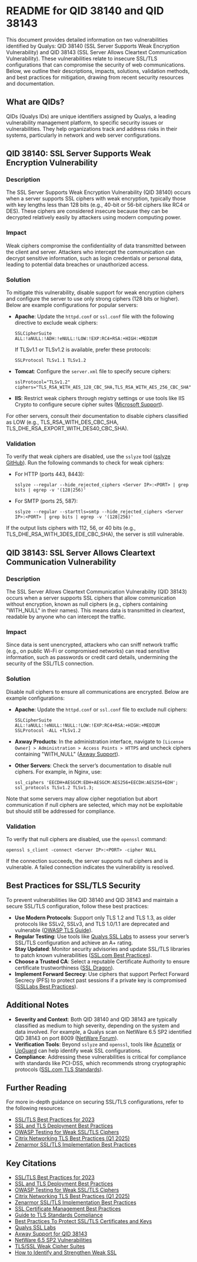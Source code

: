 # README for QID 38140 and QID 38143

This document provides detailed information on two vulnerabilities identified by Qualys: QID 38140 (SSL Server Supports Weak Encryption Vulnerability) and QID 38143 (SSL Server Allows Cleartext Communication Vulnerability). These vulnerabilities relate to insecure SSL/TLS configurations that can compromise the security of web communications. Below, we outline their descriptions, impacts, solutions, validation methods, and best practices for mitigation, drawing from recent security resources and documentation.

## What are QIDs?

QIDs (Qualys IDs) are unique identifiers assigned by Qualys, a leading vulnerability management platform, to specific security issues or vulnerabilities. They help organizations track and address risks in their systems, particularly in network and web server configurations.

## QID 38140: SSL Server Supports Weak Encryption Vulnerability

### Description
The SSL Server Supports Weak Encryption Vulnerability (QID 38140) occurs when a server supports SSL ciphers with weak encryption, typically those with key lengths less than 128 bits (e.g., 40-bit or 56-bit ciphers like RC4 or DES). These ciphers are considered insecure because they can be decrypted relatively easily by attackers using modern computing power.

### Impact
Weak ciphers compromise the confidentiality of data transmitted between the client and server. Attackers who intercept the communication can decrypt sensitive information, such as login credentials or personal data, leading to potential data breaches or unauthorized access.

### Solution
To mitigate this vulnerability, disable support for weak encryption ciphers and configure the server to use only strong ciphers (128 bits or higher). Below are example configurations for popular servers:

- **Apache**: Update the `httpd.conf` or `ssl.conf` file with the following directive to exclude weak ciphers:
  ```
  SSLCipherSuite ALL:!aNULL:!ADH:!eNULL:!LOW:!EXP:RC4+RSA:+HIGH:+MEDIUM
  ```
  If TLSv1.1 or TLSv1.2 is available, prefer these protocols:
  ```
  SSLProtocol TLSv1.1 TLSv1.2
  ```

- **Tomcat**: Configure the `server.xml` file to specify secure ciphers:
  ```
  sslProtocol="TLSv1.2" ciphers="TLS_RSA_WITH_AES_128_CBC_SHA,TLS_RSA_WITH_AES_256_CBC_SHA"
  ```

- **IIS**: Restrict weak ciphers through registry settings or use tools like IIS Crypto to configure secure cipher suites ([Microsoft Support](https://support.microsoft.com/en-us/kb/245030)).

For other servers, consult their documentation to disable ciphers classified as LOW (e.g., TLS_RSA_WITH_DES_CBC_SHA, TLS_DHE_RSA_EXPORT_WITH_DES40_CBC_SHA).

### Validation
To verify that weak ciphers are disabled, use the `sslyze` tool ([sslyze GitHub](https://github.com/nabla-c0d3/sslyze)). Run the following commands to check for weak ciphers:

- For HTTP (ports 443, 8443):
  ```
  sslyze --regular --hide_rejected_ciphers <Server IP>:<PORT> | grep bits | egrep -v '(128|256)'
  ```

- For SMTP (ports 25, 587):
  ```
  sslyze --regular --starttls=smtp --hide_rejected_ciphers <Server IP>:<PORT> | grep bits | egrep -v '(128|256)'
  ```

If the output lists ciphers with 112, 56, or 40 bits (e.g., TLS_DHE_RSA_WITH_3DES_EDE_CBC_SHA), the server is still vulnerable.

## QID 38143: SSL Server Allows Cleartext Communication Vulnerability

### Description
The SSL Server Allows Cleartext Communication Vulnerability (QID 38143) occurs when a server supports SSL ciphers that allow communication without encryption, known as null ciphers (e.g., ciphers containing "WITH_NULL" in their names). This means data is transmitted in cleartext, readable by anyone who can intercept the traffic.

### Impact
Since data is sent unencrypted, attackers who can sniff network traffic (e.g., on public Wi-Fi or compromised networks) can read sensitive information, such as passwords or credit card details, undermining the security of the SSL/TLS connection.

### Solution
Disable null ciphers to ensure all communications are encrypted. Below are example configurations:

- **Apache**: Update the `httpd.conf` or `ssl.conf` file to exclude null ciphers:
  ```
  SSLCipherSuite ALL:!aNULL:!eNULL:!NULL:!LOW:!EXP:RC4+RSA:+HIGH:+MEDIUM
  SSLProtocol -ALL +TLSv1.2
  ```

- **Axway Products**: In the administration interface, navigate to `[License Owner] > Administration > Access Points > HTTPS` and uncheck ciphers containing "WITH_NULL" ([Axway Support](https://support.axway.com/kb/176958/language/en)).

- **Other Servers**: Check the server’s documentation to disable null ciphers. For example, in Nginx, use:
  ```
  ssl_ciphers 'EECDH+AESGCM:EDH+AESGCM:AES256+EECDH:AES256+EDH';
  ssl_protocols TLSv1.2 TLSv1.3;
  ```

Note that some servers may allow cipher negotiation but abort communication if null ciphers are selected, which may not be exploitable but should still be addressed for compliance.

### Validation
To verify that null ciphers are disabled, use the `openssl` command:
```
openssl s_client -connect <Server IP>:<PORT> -cipher NULL
```
If the connection succeeds, the server supports null ciphers and is vulnerable. A failed connection indicates the vulnerability is resolved.

## Best Practices for SSL/TLS Security
To prevent vulnerabilities like QID 38140 and QID 38143 and maintain a secure SSL/TLS configuration, follow these best practices:

- **Use Modern Protocols**: Support only TLS 1.2 and TLS 1.3, as older protocols like SSLv2, SSLv3, and TLS 1.0/1.1 are deprecated and vulnerable ([OWASP TLS Guide](https://owasp.org/www-project-web-security-testing-guide/v41/4-Web_Application_Security_Testing/09-Testing_for_Weak_Cryptography/01-Testing_for_Weak_SSL_TLS_Ciphers_Insufficient_Transport_Layer_Protection)).
- **Regular Testing**: Use tools like [Qualys SSL Labs](https://www.ssllabs.com/ssltest/) to assess your server’s SSL/TLS configuration and achieve an A+ rating.
- **Stay Updated**: Monitor security advisories and update SSL/TLS libraries to patch known vulnerabilities ([SSL.com Best Practices](https://www.ssl.com/guide/ssl-best-practices/)).
- **Choose a Trusted CA**: Select a reputable Certificate Authority to ensure certificate trustworthiness ([SSL Dragon](https://www.ssldragon.com/blog/ssl-best-practices/)).
- **Implement Forward Secrecy**: Use ciphers that support Perfect Forward Secrecy (PFS) to protect past sessions if a private key is compromised ([SSLLabs Best Practices](https://github.com/ssllabs/research/wiki/SSL-and-TLS-Deployment-Best-Practices)).

## Additional Notes
- **Severity and Context**: Both QID 38140 and QID 38143 are typically classified as medium to high severity, depending on the system and data involved. For example, a Qualys scan on NetWare 6.5 SP2 identified QID 38143 on port 8009 ([NetWare Forum](https://novell.netlab1.usu.narkive.com/9g75ODNO/nw-6-5-sp2-vulnerabilites-discovered-by-qualysguard-scanner)).
- **Verification Tools**: Beyond `sslyze` and `openssl`, tools like [Acunetix](https://www.acunetix.com/vulnerabilities/web/tls-ssl-weak-cipher-suites/) or [UpGuard](https://www.upguard.com/blog/weak-ssl) can help identify weak SSL configurations.
- **Compliance**: Addressing these vulnerabilities is critical for compliance with standards like PCI-DSS, which recommends strong cryptographic protocols ([SSL.com TLS Standards](https://www.ssl.com/guide/tls-standards-compliance/)).

## Further Reading
For more in-depth guidance on securing SSL/TLS configurations, refer to the following resources:
- [SSL/TLS Best Practices for 2023](https://www.ssl.com/guide/ssl-best-practices/)
- [SSL and TLS Deployment Best Practices](https://github.com/ssllabs/research/wiki/SSL-and-TLS-Deployment-Best-Practices)
- [OWASP Testing for Weak SSL/TLS Ciphers](https://owasp.org/www-project-web-security-testing-guide/v41/4-Web_Application_Security_Testing/09-Testing_for_Weak_Cryptography/01-Testing_for_Weak_SSL_TLS_Ciphers_Insufficient_Transport_Layer_Protection)
- [Citrix Networking TLS Best Practices (Q1 2025)](https://community.citrix.com/tech-zone/build/tech-papers/networking-tls-best-practices-2025/)
- [Zenarmor SSL/TLS Implementation Best Practices](https://www.zenarmor.com/docs/network-security-tutorials/best-practices-for-ssl-tls-implementation)

## Key Citations
- [SSL/TLS Best Practices for 2023](https://www.ssl.com/guide/ssl-best-practices/)
- [SSL and TLS Deployment Best Practices](https://github.com/ssllabs/research/wiki/SSL-and-TLS-Deployment-Best-Practices)
- [OWASP Testing for Weak SSL/TLS Ciphers](https://owasp.org/www-project-web-security-testing-guide/v41/4-Web_Application_Security_Testing/09-Testing_for_Weak_Cryptography/01-Testing_for_Weak_SSL_TLS_Ciphers_Insufficient_Transport_Layer_Protection)
- [Citrix Networking TLS Best Practices (Q1 2025)](https://community.citrix.com/tech-zone/build/tech-papers/networking-tls-best-practices-2025/)
- [Zenarmor SSL/TLS Implementation Best Practices](https://www.zenarmor.com/docs/network-security-tutorials/best-practices-for-ssl-tls-implementation)
- [SSL Certificate Management Best Practices](https://www.ssldragon.com/blog/ssl-best-practices/)
- [Guide to TLS Standards Compliance](https://www.ssl.com/guide/tls-standards-compliance/)
- [Best Practices To Protect SSL/TLS Certificates and Keys](https://www.encryptionconsulting.com/education-center/best-practices-to-protect-ssl-tls-certificates/)
- [Qualys SSL Labs](https://www.ssllabs.com/ssltest/)
- [Axway Support for QID 38143](https://support.axway.com/kb/176958/language/en)
- [NetWare 6.5 SP2 Vulnerabilities](https://novell.netlab1.usu.narkive.com/9g75ODNO/nw-6-5-sp2-vulnerabilites-discovered-by-qualysguard-scanner)
- [TLS/SSL Weak Cipher Suites](https://www.acunetix.com/vulnerabilities/web/tls-ssl-weak-cipher-suites/)
- [How to Identify and Strengthen Weak SSL](https://www.upguard.com/blog/weak-ssl)